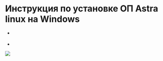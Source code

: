  # Инструкция по установке ОП Astra linux на Windows 

 * [](https://github.com/alienkaa/1/blob/main/astra_linux_manual.pdf)

 * 
![](![image](https://github.com/user-attachments/assets/18db0710-3adc-4ca8-86aa-efc5d064852f))
